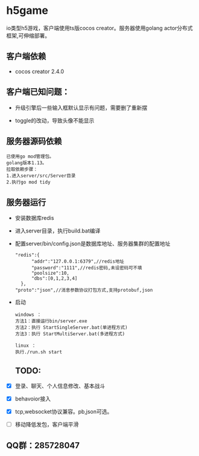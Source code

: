 # h5game

io类型h5游戏，客户端使用ts版cocos creator。服务器使用golang actor分布式框架,可伸缩部署。

## 客户端依赖

- cocos creator 2.4.0

## 客户端已知问题：

- 升级引擎后一些输入框默认显示有问题，需要删了重新摆

- toggle的改动，导致头像不能显示

## 服务器源码依赖

```
已使用go mod管理包。
golang版本1.13。
拉取依赖步骤：
1.进入server/src/Server目录
2.执行go mod tidy
```

## 服务器运行

- 安装数据库redis

- 进入server目录，执行build.bat编译

- 配置server/bin/config.json是数据库地址、服务器集群的配置地址
  
  ```
  "redis":{
        "addr":"127.0.0.1:6379",//redis地址
        "password":"1111",//redis密码,未设密码可不填
        "poolsize":10,
        "dbs":[0,1,2,3,4]
    },
  "proto":"json",//消息参数协议打包方式,支持protobuf,json
  ```

- 启动
  
  ```
  windows ：
  方法1：直接运行bin/server.exe 
  方法2：执行 StartSingleServer.bat(单进程方式)
  方法3：执行 StartMultiServer.bat(多进程方式)
      
  linux ：
  执行./run.sh start
  ```
  
  ## TODO:

- [x] 登录、聊天、个人信息修改、基本战斗

- [x] behavoior接入

- [x] tcp,websocket协议兼容。pb,json可选。

- [ ] 移动降低发包，客户端平滑

## QQ群：285728047
